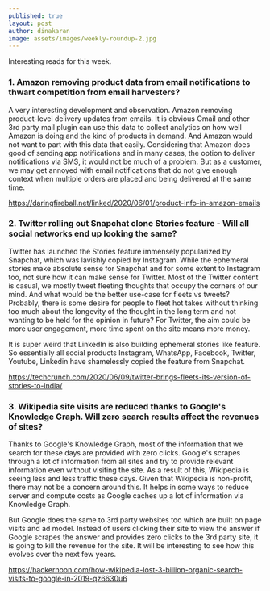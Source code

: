 ```yaml
---
published: true
layout: post
author: dinakaran
image: assets/images/weekly-roundup-2.jpg
---
```


Interesting reads for this week. 

### 1. Amazon removing product data from email notifications to thwart competition from email harvesters?

A very interesting development and observation. Amazon removing product-level delivery updates from emails. It is obvious Gmail and other 3rd party mail plugin can use this data to collect analytics on how well Amazon is doing and the kind of products in demand. And Amazon would not want to part with this data that easily. Considering that Amazon does good of sending app notifications and in many cases, the option to deliver notifications via SMS, it would not be much of a problem. But as a customer, we may get annoyed with email notifications that do not give enough context when multiple orders are placed and being delivered at the same time.  

https://daringfireball.net/linked/2020/06/01/product-info-in-amazon-emails

### 2.  Twitter rolling out  Snapchat clone Stories feature  - Will all social networks end up looking the same?

Twitter has launched the Stories feature immensely popularized by Snapchat, which was lavishly copied by Instagram. While the ephemeral stories make absolute sense for Snapchat and for some extent to Instagram too, not sure how it can make sense for Twitter. Most of the Twitter content is casual, we mostly tweet fleeting thoughts that occupy the corners of our mind. And what would be the better use-case for fleets vs tweets? Probably, there is some desire for people to fleet hot takes without thinking too much about the longevity of the thought in the long term and not wanting to be held for the opinion in future? For Twitter, the aim could be more user engagement, more time spent on the site means more money. 

It is super weird that LinkedIn is also building ephemeral stories like feature. So essentially all social products Instagram, WhatsApp, Facebook, Twitter, Youtube, Linkedin have shamelessly copied the feature from Snapchat. 

https://techcrunch.com/2020/06/09/twitter-brings-fleets-its-version-of-stories-to-india/

### 3. Wikipedia site visits are reduced thanks to Google's Knowledge Graph. Will zero search results affect the revenues of sites?

Thanks to Google's Knowledge Graph, most of the information that we search for these days are provided with zero clicks. Google's scrapes through a lot of information from all sites and try to provide relevant information even without visiting the site. As a result of this, Wikipedia is seeing less and less traffic these days. Given that Wikipedia is non-profit, there may not be a concern around this. It helps in some ways to reduce server and compute costs as Google caches up a lot of information via Knowledge Graph.

But Google does the same to 3rd party websites too which are built on page visits and ad model. Instead of users clicking their site to view the answer if Google scrapes the answer and provides zero clicks to the 3rd party site, it is going to kill the revenue for the site.  It will be interesting to see how this evolves over the next few years. 

https://hackernoon.com/how-wikipedia-lost-3-billion-organic-search-visits-to-google-in-2019-qz6630u6

